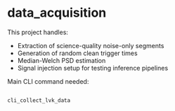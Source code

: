 # data_acquisition

This project handles:

- Extraction of science-quality noise-only segments
- Generation of random clean trigger times
- Median-Welch PSD estimation
- Signal injection setup for testing inference pipelines


Main CLI command needed:
```bash

cli_collect_lvk_data
```